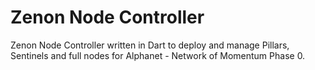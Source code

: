 # Zenon Node Controller

Zenon Node Controller written in Dart to deploy and manage Pillars, Sentinels and full nodes for Alphanet - Network of Momentum Phase 0.
